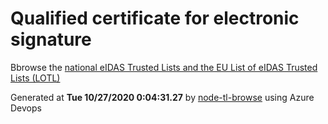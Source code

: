 # Qualified certificate for electronic signature 
 Bbrowse the [national eIDAS Trusted Lists and the EU List of eIDAS Trusted Lists (LOTL)](https://webgate.ec.europa.eu/tl-browser/#/) 
 
 
Generated at **Tue 10/27/2020  0:04:31.27** by [node-tl-browse](https://github.com/ymedlop/node-tl-browser) using Azure Devops 
